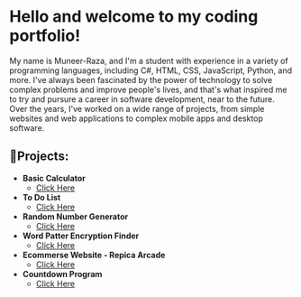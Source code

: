 # Hello and welcome to my coding portfolio!
My name is Muneer-Raza, and I'm a student with experience in a variety of programming languages, including C#, HTML, CSS, JavaScript, Python, and more. I've always been fascinated by the power of technology to solve complex problems and improve people's lives, and that's what inspired me to try and pursure a career in software development, near to the future. Over the years, I've worked on a wide range of projects, from simple websites and web applications to complex mobile apps and desktop software.

## <h2>👨‍Projects:</h2>

- <b>Basic Calculator</b>
  - [Click Here](https://github.com/MuneerRaza19/Calculator)
- <b>To Do List</b>
  - [Click Here](https://github.com/MuneerRaza19/todolist)
- <b>Random Number Generator</b>
  - [Click Here](https://github.com/MuneerRaza19/Random-number-generator-web-app)
- <b>Word Patter Encryption Finder</b>
  - [Click Here](https://github.com/MuneerRaza19/wordpatternfinder)
- <b> Ecommerse Website - Repica Arcade</b>
  - [Click Here](https://github.com/MuneerRaza19/Replica-Arcade-v1-eccomerse)
- <b> Countdown Program</b>
  - [Click Here](https://github.com/MuneerRaza19/Countdown-c-program)




